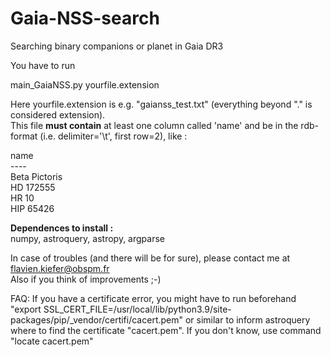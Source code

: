 # Gaia-NSS-search
 Searching binary companions or planet in Gaia DR3 
   
You have to run   
   
   main_GaiaNSS.py    yourfile.extension   
   
Here yourfile.extension is e.g. "gaianss_test.txt" (everything beyond "." is considered extension).  
This file **must contain** at least one column called 'name' and be in the rdb-format (i.e. delimiter='\t', first row=2), like :  
  
name  
\-\-\-\-  
Beta Pictoris  
HD 172555  
HR 10  
HIP 65426  
  
**Dependences to install :**  
numpy, astroquery, astropy, argparse  
   
In case of troubles (and there will be for sure), please contact me at flavien.kiefer@obspm.fr   
Also if you think of improvements ;-) 

FAQ: If you have a certificate error, you might have to run beforehand "export SSL_CERT_FILE=/usr/local/lib/python3.9/site-packages/pip/\_vendor/certifi/cacert.pem" or similar to inform astroquery where to find the certificate "cacert.pem". If you don't know, use command "locate cacert.pem"
